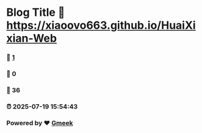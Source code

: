 # Blog Title :link: https://xiaoovo663.github.io/HuaiXixian-Web 
### :page_facing_up: [1](https://xiaoovo663.github.io/HuaiXixian-Web/tag.html) 
### :speech_balloon: 0 
### :hibiscus: 36 
### :alarm_clock: 2025-07-19 15:54:43 
### Powered by :heart: [Gmeek](https://github.com/Meekdai/Gmeek)
